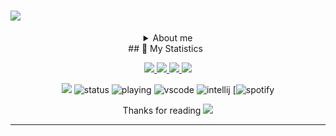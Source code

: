 
<h1 aline="center">
 <a href="https://git.io/typing-svg">
  <img src="https://readme-typing-svg.herokuapp.com?font=Fira+Code&pause=1000&color=F7F7F7&width=435&lines=Hi+my+name+is+Hai+Nam+;CTRL+%2B+C+----+CTRL+%2B+V;Shirakami+Fubuki+Love+You+❣️"/>
 </a>
</h1>
<div align = "center"> 
 <details><summary>About me</summary>
  <p>
   - A developer from Viet Nam
   - Studying at FPT Polytechnic
   - My age is a secret
   - I am a Anime Otaku
  </p>
  </details>
## 🔖 My Statistics
&nbsp;
<p align="center">
    <a href="https://github.com/Fubuki-World0510/">
        <img src="https://github-readme-stats.vercel.app/api?username=Fubuki-World0510&hide=issues,prs&count_private=true&show_owner=true&show_icons=true&bg_color=0d1117&title_color=ffffff&text_color=ffffff&icon_color=F7F7F7&hide_border=true/" />
    </a>
    <a href="https://github.com/Fubuki-World0510">
        <img src="https://github-readme-stats.vercel.app/api/top-langs/?username=Fubuki-World0510&layout=compact&count_private=true&langs_count=8&card_width=445&bg_color=0d1117&title_color=ffffff&text_color=ffffff&icon_color=F7F7F7&hide_border=true/" />
    </a>
    <a href="https://github.com/Fubuki-World0510">
        <img src="https://github-readme-streak-stats.herokuapp.com?user=Fubuki-World0510&hide_border=true&background=0D1117&currStreakLabel=FFFFFF&sideLabels=FFFFFF&currStreakNum=FFFFFF&dates=FFFFFF&sideNums=FFFFFF&fire=F7F7F7&ring=F7F7F7&stroke=FFFFFFFF"/>
 </a>
    <a href="https://open.spotify.com/user/31hlisifx4gblbhr6se6nl3bt6jq">
     <img src="https://cdn.discordapp.com/attachments/881440354333786112/1041027378371100752/image.png"/>
    </a>
</p>

![](https://komarev.com/ghpvc/?username=Fubuki-World0510&style=flat-square)
![status](https://dev.discordprofiles.me/badge/status/491577179495333903?style=flat-square)
![playing](https://dev.discordprofiles.me/badge/playing/491577179495333903?style=flat-square)
![vscode](https://dev.discordprofiles.me/badge/vscode/491577179495333903?style=flat-square)
![intellij](https://dev.discordprofiles.me/badge/intellij/491577179495333903?style=flat-square)
[![spotify](https://dev.discordprofiles.me/badge/spotify/491577179495333903?style=flat-square)
</div>

 <p align="center">Thanks for reading
        <img src="https://cdn.discordapp.com/attachments/881440354333786112/1038679624122642442/minato-aqua-vtuber.gif" />
<p align="centre">

------------------------------------------  
